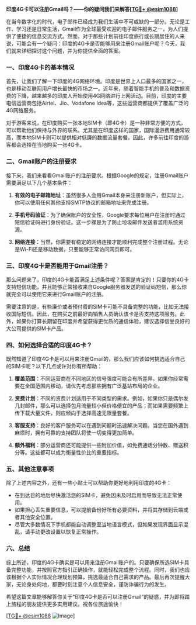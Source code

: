**印度4G卡可以注册Gmail吗？——你的疑问我们来解答[[TG💪+ @esim1088](https://t.me/s/esim1088)]**

在当今数字化的时代，电子邮件已经成为我们生活中不可或缺的一部分。无论是工作、学习还是日常生活，Gmail作为全球最受欢迎的电子邮件服务之一，为人们提供了便捷的信息交流方式。然而，对于那些计划前往印度旅行或长期居住的人来说，可能会有一个疑问：印度的4G卡是否能够用来注册Gmail账户呢？今天，我们就来详细探讨这个问题，并为你提供全面的答案。

### **一、印度4G卡的基本情况**

首先，让我们了解一下印度的4G网络环境。印度是世界上人口最多的国家之一，也是移动互联网用户增长最快的市场之一。近年来，随着智能手机的普及和数据资费的下降，越来越多的印度人开始使用4G网络进行上网活动。目前，印度的主要电信运营商包括Airtel、Jio、Vodafone Idea等，这些运营商都提供了覆盖广泛的4G网络服务。

对于游客来说，在印度购买一张本地SIM卡（即4G卡）是一种非常方便的方式，可以帮助他们保持与外界的联系。尤其是在印度这样的国家，国际漫游费用通常较高，而本地SIM卡则可以提供相对低廉的数据流量套餐。因此，许多前往印度的游客都会选择在当地购买一张4G卡。

### **二、Gmail账户的注册要求**

接下来，我们来看看Gmail账户的注册要求。根据Google的规定，注册Gmail账户需要满足以下几个基本条件：

1. **有效的电子邮箱地址**：虽然很多人会用Gmail本身来注册新账户，但实际上，你可以使用任何其他支持SMTP协议的邮箱地址来完成注册。
   
2. **手机号码验证**：为了确保账户的安全性，Google要求每位用户在注册时通过短信验证码进行身份验证。这一步骤是为了防止垃圾邮件发送者滥用系统资源。

3. **网络连接**：当然，你需要有稳定的网络连接才能顺利完成整个注册过程。无论是Wi-Fi还是移动数据，只要能够正常访问网页即可。

### **三、印度4G卡是否能用于Gmail注册？**

那么问题来了，印度的4G卡能否满足上述条件呢？答案是肯定的！只要你的4G卡支持短信功能，并且能够正常接收来自Google服务器发送的验证码短信，那么你就完全可以使用它来进行Gmail账户的注册。

需要注意的是，有些廉价或者预付费的SIM卡可能不具备完整的功能，比如无法接收国际短信。因此，在购买之前最好向销售人员确认该卡是否支持这项服务。此外，如果你打算长期留在印度并希望获得更优质的通信体验，建议选择信誉良好的大公司提供的SIM卡产品。

### **四、如何选择合适的印度4G卡？**

既然知道了印度4G卡是可以用来注册Gmail的，那么我们应该如何挑选适合自己的SIM卡呢？以下几点或许对你有所帮助：

1. **覆盖范围**：不同运营商在不同地区的信号强度可能会有所差异。如果你经常需要在全国范围内移动，请优先考虑那些拥有广泛基站布局的企业。

2. **资费计划**：不同的资费计划适用于不同类型的需求。例如，如果你只是偶尔发几封邮件，那么可以选择包月流量较小但价格便宜的产品；而如果需要频繁上传下载大量文件，则应倾向于选择高速无限量套餐。

3. **客服支持**：良好的客户服务可以在遇到问题时迅速解决问题。当您在国外遇到麻烦时，拥有可靠的支持团队将使一切变得更加简单。

4. **额外福利**：部分运营商还可能提供一些附加价值，如免费通话分钟数、赠送积分等。这些都可以成为衡量性价比的重要指标。

### **五、其他注意事项**

除了上述内容之外，还有一些小贴士可以帮助你更好地利用印度的4G卡：

- 在到达目的地后尽快激活您的SIM卡，避免因未及时启用而导致无法正常使用。
- 如果担心丢失重要信息，可以提前备份好所有必要资料，并将其存储到云端或者其他安全位置。
- 尽管大多数情况下手机都能自动调整至当地语言模式，但如果发现界面显示混乱，请手动更改设置以恢复正常操作。

### **六、总结**

综上所述，印度的4G卡确实是可以用来注册Gmail账户的。只要确保所选SIM卡具备完整功能，并按照官方指引正确操作，就能轻松完成整个流程。同时，我们也应该根据个人实际情况合理规划预算，挑选最适合自己需求的产品。最后再次提醒大家，无论身处何地，都要时刻注意个人信息安全，谨防诈骗行为的发生。

希望这篇文章能够解答你关于“印度4G卡是否可以注册Gmail”的疑惑，并为即将踏上旅程的朋友提供更多实用建议。祝各位旅途愉快！

[[TG💪+ @esim1088](https://t.me/s/esim1088) ![Image](https://i.postimg.cc/4NQfJmqS/Snipaste-2025-05-13-00-14-12.png)]